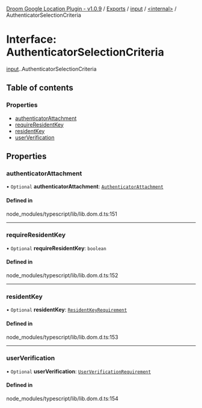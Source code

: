 [Droom Google Location Plugin - v1.0.9](../README.md) / [Exports](../modules.md) / [input](../modules/input.md) / [<internal\>](../modules/input._internal_.md) / AuthenticatorSelectionCriteria

# Interface: AuthenticatorSelectionCriteria

[input](../modules/input.md).[<internal>](../modules/input._internal_.md).AuthenticatorSelectionCriteria

## Table of contents

### Properties

- [authenticatorAttachment](input._internal_.AuthenticatorSelectionCriteria.md#authenticatorattachment)
- [requireResidentKey](input._internal_.AuthenticatorSelectionCriteria.md#requireresidentkey)
- [residentKey](input._internal_.AuthenticatorSelectionCriteria.md#residentkey)
- [userVerification](input._internal_.AuthenticatorSelectionCriteria.md#userverification)

## Properties

### authenticatorAttachment

• `Optional` **authenticatorAttachment**: [`AuthenticatorAttachment`](../modules/input._internal_.md#authenticatorattachment)

#### Defined in

node_modules/typescript/lib/lib.dom.d.ts:151

___

### requireResidentKey

• `Optional` **requireResidentKey**: `boolean`

#### Defined in

node_modules/typescript/lib/lib.dom.d.ts:152

___

### residentKey

• `Optional` **residentKey**: [`ResidentKeyRequirement`](../modules/input._internal_.md#residentkeyrequirement)

#### Defined in

node_modules/typescript/lib/lib.dom.d.ts:153

___

### userVerification

• `Optional` **userVerification**: [`UserVerificationRequirement`](../modules/input._internal_.md#userverificationrequirement)

#### Defined in

node_modules/typescript/lib/lib.dom.d.ts:154
